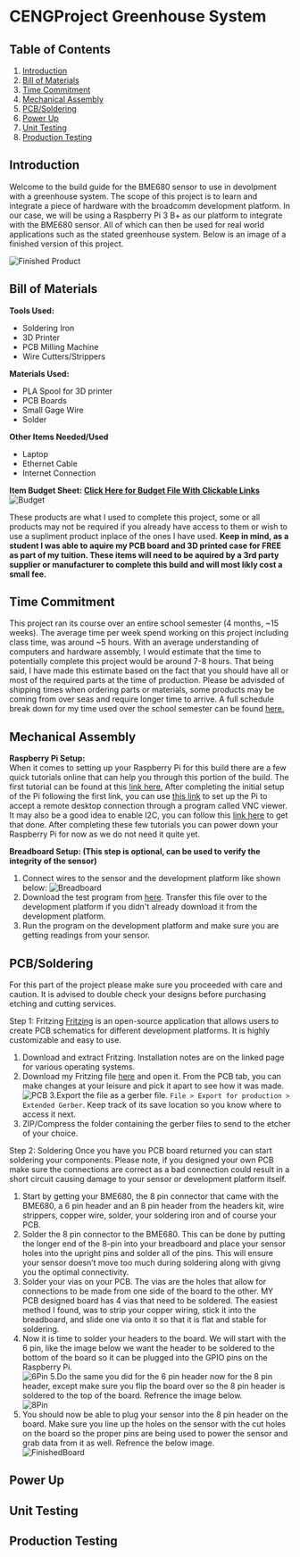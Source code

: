 # CENGProject Greenhouse System

## Table of Contents
1. [Introduction](#Introduction)
2. [Bill of Materials](#Bill-of-Materials)
3. [Time Commitment](#Time-Commitment)
4. [Mechanical Assembly](#Mechanical-Assembly)
5. [PCB/Soldering](#PCBSoldering)
6. [Power Up](#Power-Up)
7. [Unit Testing](#Unit-Testing)
8. [Production Testing](#Production-Testing)

## Introduction
Welcome to the build guide for the BME680 sensor to use in devolpment with a greenhouse system. The scope of this project is to learn and integrate a piece of hardware with the broadcomm development platform. In our case, we will be using a Raspberry Pi 3 B+ as our platform to integrate with the BME680 sensor. All of which can then be used for real world applications such as the stated greenhouse system. Below is an image of a finished version of this project.

![Finished Product](https://raw.githubusercontent.com/McAdieCENG/CENGProject/master/Images/PiCase4.jpg)

## Bill of Materials
**Tools Used:**
- Soldering Iron
- 3D Printer
- PCB Milling Machine
- Wire Cutters/Strippers

**Materials Used:**
- PLA Spool for 3D printer
- PCB Boards
- Small Gage Wire
- Solder

**Other Items Needed/Used**
- Laptop
- Ethernet Cable
- Internet Connection

**Item Budget Sheet: [Click Here for Budget File With Clickable Links](https://github.com/McAdieCENG/CENGProject/blob/master/Documentation/Budget%20Files/Budget.xlsx)**
![Budget](https://raw.githubusercontent.com/McAdieCENG/CENGProject/master/Images/Budget.png)

These products are what I used to complete this project, some or all products may not be required if you already have access to them or wish to use a supliment product inplace of the ones I have used. **Keep in mind, as a student I was able to aquire my PCB board and 3D printed case for FREE as part of my tuition. These items will need to be aquired by a 3rd party supplier or manufacturer to complete this build and will most likly cost a small fee.**

## Time Commitment
This project ran its course over an entire school semester (4 months, ~15 weeks). The average time per week spend working on this project including class time, was around ~5 hours. With an average understanding of computers and hardware assembly, I would estimate that the time to potentially complete this project would be around 7-8 hours. That being said, I have made this estimate based on the fact that you should have all or most of the required parts at the time of production. Please be advisded of shipping times when ordering parts or materials, some products may be coming from over seas and require longer time to arrive. A full schedule break down for my time used over the school semester can be found [here.](https://github.com/McAdieCENG/CENGProject/blob/master/Documentation/Schedule%20Files/CENG317Schedule-pages-deleted.pdf)

## Mechanical Assembly
**Raspberry Pi Setup:**  
When it comes to setting up your Raspberry Pi for this build there are a few quick tutorials online that can help you through this portion of the build. The first tutorial can be found at this [link here.](https://projects.raspberrypi.org/en/projects/raspberry-pi-setting-up) After completing the initial setup of the Pi following the first link, you can use [this link](https://www.raspberrypi.org/documentation/remote-access/vnc/README.md) to set up the Pi to accept a remote desktop connection through a program called VNC viewer. It may also be a good idea to enable I2C, you can follow this [link here](https://learn.adafruit.com/adafruits-raspberry-pi-lesson-4-gpio-setup/configuring-i2c) to get that done. After completing these few tutorials you can power down your Raspberry Pi for now as we do not need it quite yet.

**Breadboard Setup: (This step is optional, can be used to verify the integrity of the sensor)**  
1. Connect wires to the sensor and the development platform like shown below:
![Breadboard](https://raw.githubusercontent.com/McAdieCENG/CENGProject/master/Images/BME680_bb.png)
2. Download the test program from [here](https://github.com/McAdieCENG/CENGProject/tree/master/Software). Transfer this file over to the development platform if you didn't already download it from the development platform.
3. Run the program on the development platform and make sure you are getting readings from your sensor.

## PCB/Soldering
For this part of the project please make sure you proceeded with care and caution. It is advised to double check your designs before purchasing etching and cutting services.

Step 1: Fritzing
[Fritzing](https://fritzing.org/download/) is an open-source application that allows users to create PCB schematics for different development platforms. It is highly customizable and easy to use.
1. Download and extract Fritzing. Installation notes are on the linked page for various operating systems.
2. Download my Fritzing file [here](https://github.com/McAdieCENG/CENGProject/blob/master/Electronics/BME680%20PCB.fzz) and open it. From the PCB tab, you can make changes at your leisure and pick it apart to see how it was made.  
![PCB](https://raw.githubusercontent.com/McAdieCENG/CENGProject/master/Images/BME680_pcb.png)
3.Export the file as a gerber file. `File > Export for production > Extended Gerber`. Keep track of its save location so you know where to access it next.
4. ZIP/Compress the folder containing the gerber files to send to the etcher of your choice.

Step 2: Soldering
Once you have you PCB board returned you can start soldering your components. Please note, if you designed your own PCB make sure the connections are correct as a bad connection could result in a short circuit causing damage to your sensor or development platform itself.
1. Start by getting your BME680, the 8 pin connector that came with the BME680, a 6 pin header and an 8 pin header from the headers kit, wire strippers, copper wire, solder, your soldering iron and of course your PCB.
2. Solder the 8 pin connector to the BME680. This can be done by putting the longer end of the 8-pin into your breadboard and place your sensor holes into the upright pins and solder all of the pins. This will ensure your sensor doesn’t move too much during soldering along with givng you the optimal connectivity.
3. Solder your vias on your PCB. The vias are the holes that allow for connections to be made from one side of the board to the other. MY PCB designed board has 4 vias that need to be soldered. The easiest method I found, was to strip your copper wiring, stick it into the breadboard, and slide one via onto it so that it is flat and stable for soldering.
4. Now it is time to solder your headers to the board. We will start with the 6 pin, like the image below we want the header to be soldered to the bottom of the board so it can be plugged into the GPIO pins on the Raspberry Pi.  
![6Pin](https://raw.githubusercontent.com/McAdieCENG/CENGProject/master/Images/SolderPt2.jpg)
5.Do the same you did for the 6 pin header now for the 8 pin header, except make sure you flip the board over so the 8 pin header is soldered to the top of the board. Refrence the image below.  
![8Pin](https://raw.githubusercontent.com/McAdieCENG/CENGProject/master/Images/SolderPt1.jpg)
6. You should now be able to plug your sensor into the 8 pin header on the board. Make sure you line up the holes on the sensor with the cut holes on the board so the proper pins are being used to power the sensor and grab data from it as well. Refrence the below image.  
![FinishedBoard](https://raw.githubusercontent.com/McAdieCENG/CENGProject/master/Images/PowerUpPt1.jpg)

## Power Up

## Unit Testing

## Production Testing
